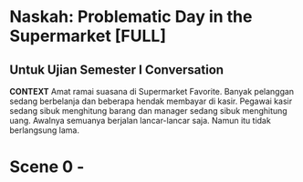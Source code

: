 # Naskah: Problematic Day in the Supermarket [FULL]
Untuk Ujian Semester I Conversation
--- 

**CONTEXT**
Amat ramai suasana di Supermarket Favorite. Banyak pelanggan sedang berbelanja dan beberapa hendak membayar di kasir. Pegawai kasir sedang sibuk menghitung barang dan manager sedang sibuk menghitung uang. Awalnya semuanya berjalan lancar-lancar saja. Namun itu tidak berlangsung lama.

# Scene 0 - 